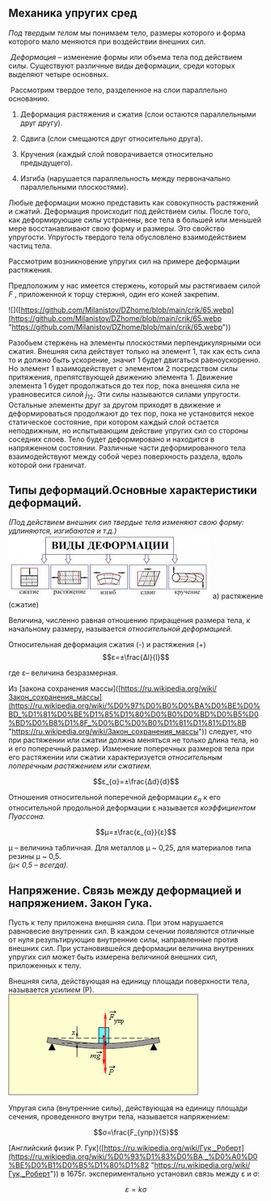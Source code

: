 ## Механика упругих сред   
  
_Под твердым телом_ мы понимаем тело, размеры которого и форма которого мало меняются при воздействии внешних сил.  
  
 _Деформация_ – изменение формы или объема тела под действием силы. Существуют различные виды деформации, среди которых выделяют четыре основных.  
  
 Рассмотрим твердое тело, разделенное на слои параллельно основанию.  
  
  
1. Деформация растяжения и сжатия (слои остаются параллельными друг другу).  
2. Сдвига (слои смещаются друг относительно друга).  
3. Кручения (каждый слой поворачивается относительно предыдущего).  
  
  
4. Изгиба (нарушается параллельность между первоначально параллельными плоскостями).  
  
Любые деформации можно представить как совокупность растяжений и сжатий. Деформация происходит под действием силы. После того, как деформирующие силы устранены, все тела в большей или меньшей мере восстанавливают свою форму и размеры. Это свойство упругости. Упругость твердого тела обусловлено взаимодействием частиц тела.  
  
Рассмотрим возникновение упругих сил на примере деформации растяжения.  
  
Предположим у нас имеется стержень, который мы растягиваем силой $F$ , приложенной к торцу стержня, один его коней закрепим.  
  
![]([https://github.com/Milanistov/DZhome/blob/main/crik/65.webp](https://github.com/Milanistov/DZhome/blob/main/crik/65.webp "https://github.com/Milanistov/DZhome/blob/main/crik/65.webp"))  
  
Разобьем стержень на элементы плоскостями перпендикулярными оси сжатия. Внешняя сила действует только на элемент 1, так как есть сила то и должно быть ускорение, значит 1 будет двигаться равноускоренно. Но элемент 1 взаимодействует с элементом 2 посредством силы притяжения, препятствующей движению элемента 1. Движение элемента 1 будет продолжаться до тех пор, пока внешняя сила не уравновесится силой $j_{12}$. Эти силы называются силами упругости. Остальные элементы друг за другом приходят в движение и деформироваться продолжают до тех пор, пока не установится некое статическое состояние, при котором каждый слой остается неподвижным, но испытывающим действие упругих сил со стороны соседних слоев. Тело будет деформировано и находится в напряженном состоянии. Различные части деформированного тела взаимодействуют между собой через поверхность раздела, вдоль которой они граничат.  
  
## Типы деформаций.Основные характеристики деформаций.  
_(Под действием внешних сил твердые тела изменяют свою форму: удлиняются, изгибаются и т.д.)_  
  ![](./photo11/Pasted%20image%2020240409202851.png)
а) растяжение (сжатие)  
  
Величина, численно равная отношению приращения размера тела, к начальному размеру, называется _относительной деформацией._  
  
Относительная деформация сжатия (-) и растяжения (+)  
$$ε=±\frac{Δl}{l}$$  
  
где ε– величина безразмерная.  
  
Из [закона сохранения массы]([https://ru.wikipedia.org/wiki/Закон_сохранения_массы](https://ru.wikipedia.org/wiki/%D0%97%D0%B0%D0%BA%D0%BE%D0%BD_%D1%81%D0%BE%D1%85%D1%80%D0%B0%D0%BD%D0%B5%D0%BD%D0%B8%D1%8F_%D0%BC%D0%B0%D1%81%D1%81%D1%8B "https://ru.wikipedia.org/wiki/Закон_сохранения_массы")) следует, что при растяжении или сжатии должна меняться не только длина тела, но и его поперечный размер. Изменение поперечных размеров тела при его растяжении или сжатии характеризуется _относительным поперечным растяжением или сжатием._  
  
$$ε_{α}=±\frac{Δd}{d}$$  
  
Отношения относительной поперечной деформации $ε_{α}$ к его относительной продольной деформации ε называется _коэффициентом Пуассона._  
  
$$μ=±\frac{ε_{α}}{ε}$$  
  
μ – величина табличная. Для металлов μ ~ 0,25, для материалов типа резины μ ~ 0,5.  
_(μ< 0,5 – всегда)._  
  
## Напряжение. Связь между деформацией и напряжением. Закон Гука.  
  
Пусть к телу приложена внешняя сила. При этом нарушается равновесие внутренних сил. В каждом сечении появляются отличные от нуля результирующие внутренние силы, направленные против внешних сил. При установившейся деформации величина внутренних упругих сил может быть измерена величиной внешних сил, приложенных к телу.  
  
Внешняя сила, действующая на единицу площади поверхности тела, называется _усилием_ (Р).  
![](./photo11/Pasted%20image%2020240409203125.png)
  
Упругая сила (внутренние силы), действующая на единицу площади сечения, проведенного внутри тела, называется напряжением:  
  
$$σ=\frac{F_{упр}}{S}$$  
  
[Английский физик Р. Гук]([https://ru.wikipedia.org/wiki/Гук,_Роберт](https://ru.wikipedia.org/wiki/%D0%93%D1%83%D0%BA,_%D0%A0%D0%BE%D0%B1%D0%B5%D1%80%D1%82 "https://ru.wikipedia.org/wiki/Гук,_Роберт")) в 1675г. экспериментально установил связь между ε и σ:  
  
$$ε=kσ$$